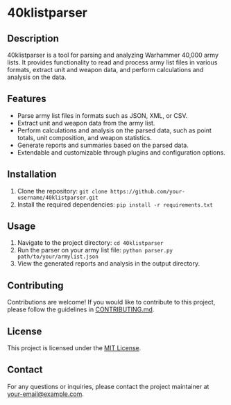 # 40klistparser

## Description
40klistparser is a tool for parsing and analyzing Warhammer 40,000 army lists. It provides functionality to read and process army list files in various formats, extract unit and weapon data, and perform calculations and analysis on the data.

## Features
- Parse army list files in formats such as JSON, XML, or CSV.
- Extract unit and weapon data from the army list.
- Perform calculations and analysis on the parsed data, such as point totals, unit composition, and weapon statistics.
- Generate reports and summaries based on the parsed data.
- Extendable and customizable through plugins and configuration options.

## Installation
1. Clone the repository: `git clone https://github.com/your-username/40klistparser.git`
2. Install the required dependencies: `pip install -r requirements.txt`

## Usage
1. Navigate to the project directory: `cd 40klistparser`
2. Run the parser on your army list file: `python parser.py path/to/your/armylist.json`
3. View the generated reports and analysis in the output directory.

## Contributing
Contributions are welcome! If you would like to contribute to this project, please follow the guidelines in [CONTRIBUTING.md](CONTRIBUTING.md).

## License
This project is licensed under the [MIT License](LICENSE).

## Contact
For any questions or inquiries, please contact the project maintainer at your-email@example.com.